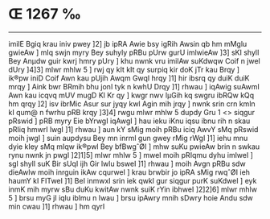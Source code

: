 # Œ 1267 ‰
---
imilE Bgiq krau iniv pwey ]2] jb ipRA Awie bsy igRih Awsin qb
hm mMglu gwieAw ] mIq swjn myry Bey suhyly pRBu pUrw gurU imlwieAw ]3]
sKI shylI Bey Anµdw guir kwrj hmry pUry ] khu nwnk vru imilAw
suKdwqw Coif n jweI dUry ]4]3] mlwr mhlw 5 ] rwj qy kIt kIt qy
surpiq kir doK jTr kau Brqy ] ik®pw iniD Coif Awn kau pUjih Awqm
GwqI hrqy ]1] hir ibsrq qy duiK duiK mrqy ] Aink bwr BRmih bhu jonI
tyk n kwhU Drqy ]1] rhwau ] iqAwig suAwmI Awn kau icqvq mUV mugD
Kl Kr qy ] kwgr nwv lµGih kq swgru ibRQw kQq hm qrqy ]2] isv
ibrMic Asur sur jyqy kwl Agin mih jrqy ] nwnk srin crn kmln kI
qum@ n fwrhu pRB krqy ]3]4]
rwgu mlwr mhlw 5 dupdy Gru 1
<> siqgur pRswid ]
pRB myry Eie bYrwgI iqAwgI ] hau ieku iKnu iqsu ibnu rih n skau pRIiq
hmwrI lwgI ]1] rhwau ] aun kY sMig moih pRBu iciq AwvY sMq pRswid moih
jwgI ] suin aupdysu Bey mn inrml gun gwey rMig rWgI ]1] iehu mnu dyie
kIey sMq mIqw ik®pwl Bey bfBwgˆØI ] mhw suKu pwieAw brin n swkau rynu
nwnk jn pwgI ]2]1]5] mlwr mhlw 5 ] mweI moih pRIqmu dyhu imlweI
] sgl shylI suK Bir sUqI ijh Gir lwlu bsweI ]1] rhwau ] moih
Avgn pRBu sdw dieAwlw moih inrguin ikAw cqurweI ] krau brwbir jo
ipRA sMig rwqˆØI ieh haumY kI FITweI ]1] BeI inmwxI srin iek qwkI
gur siqgur purK suKdweI ] eyk inmK mih myrw sBu duKu kwitAw nwnk suiK
rYin ibhweI ]2]2]6] mlwr mhlw 5 ] brsu myG jI iqlu iblmu n lwau
] brsu ipAwry mnih sDwry hoie Andu sdw min cwau ]1] rhwau ] hm
qyrI
####
